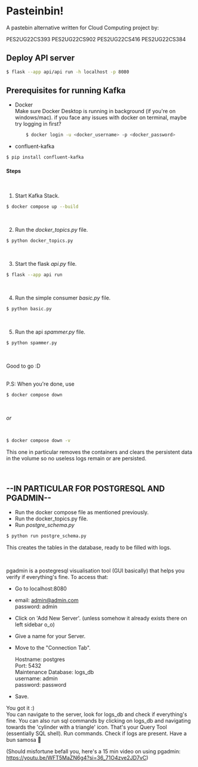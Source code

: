 # Pasteinbin!

A pastebin alternative written for Cloud Computing project by:

PES2UG22CS393
PES2UG22CS902
PES2UG22CS416
PES2UG22CS384

## Deploy API server

```sh
$ flask --app api/api run -h localhost -p 8080
```

## Prerequisites for running Kafka
- Docker<br>
  Make sure Docker Desktop is running in background (if you're on windows/mac). if you face any issues with docker on terminal, maybe try logging in first?
  ```sh
      $ docker login -u <docker_username> -p <docker_password>
  ```
      
  
- confluent-kafka
```sh
$ pip install confluent-kafka
```

#### Steps
<br>

1. Start Kafka Stack.
```sh
$ docker compose up --build
```
<br>

2. Run the *docker_topics.py* file.
```sh
$ python docker_topics.py
```
<br>

3. Start the flask *api.py* file.
```sh
$ flask --app api run
```
<br>

4. Run the simple consumer *basic.py* file.
```sh
$ python basic.py
```
<br>

5. Run the api *spammer.py* file.
```sh
$ python spammer.py
```
<br>

Good to go :D

<br>
P.S: When you're done, use 

```sh
$ docker compose down
```
<br>

*or*

<br>

```sh
$ docker compose down -v
```
This one in particular removes the containers and clears the persistent data in the volume so no useless logs remain or are persisted.

<br>

## --IN PARTICULAR FOR POSTGRESQL AND PGADMIN--

- Run the docker compose file as mentioned previously.
- Run the docker_topics.py file.
- Run *postgre_schema.py*
```sh
$ python run postgre_schema.py
```
This creates the tables in the database, ready to be filled with logs.

<br>

pgadmin is a postegresql visualisation tool (GUI basically) that helps you verify if everything's fine.
To access that:
- Go to localhost:8080
- email: admin@admin.com <br>
  password: admin
- Click on 'Add New Server'. (unless somehow it already exists there on left sidebar o_o)
- Give a name for your Server.
- Move to the "Connection Tab". <br>


  Hostname: postgres <br>
  Port: 5432 <br>
  Maintenance Database: logs_db <br>
  username: admin <br>
  password: password 
- Save.

You got it :) <br> You can navigate to the server, look for logs_db and check if everything's fine. You can also run sql commands by clicking on logs_db and navigating towards the 'cylinder with a triangle' icon. That's your Query Tool (essentially SQL shell). Run commands. Check if logs are present. Have a bun samosa 🍔

(Should misfortune befall you, here's a 15 min video on using pgadmin: https://youtu.be/WFT5MaZN6g4?si=36_71O4zve2JD7vC)
  
  
